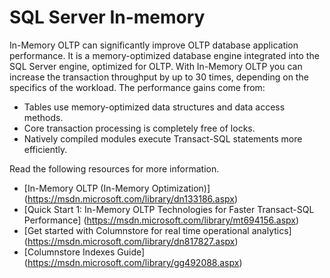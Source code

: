 # SQL Server In-memory

In-Memory OLTP can significantly improve OLTP database application performance. It is a memory-optimized database engine integrated into the SQL Server engine, optimized for OLTP. With In-Memory OLTP you can increase the transaction throughput by up to 30 times, depending on the specifics of the workload. The performance gains come from:
  - Tables use memory-optimized data structures and data access methods.
  - Core transaction processing is completely free of locks.
  - Natively compiled modules execute Transact-SQL statements more efficiently.

Read the following resources for more information.
- [In-Memory OLTP (In-Memory Optimization)] (https://msdn.microsoft.com/library/dn133186.aspx)
- [Quick Start 1: In-Memory OLTP Technologies for Faster Transact-SQL Performance] (https://msdn.microsoft.com/library/mt694156.aspx)
- [Get started with Columnstore for real time operational analytics] (https://msdn.microsoft.com/library/dn817827.aspx)
- [Columnstore Indexes Guide] (https://msdn.microsoft.com/library/gg492088.aspx)
